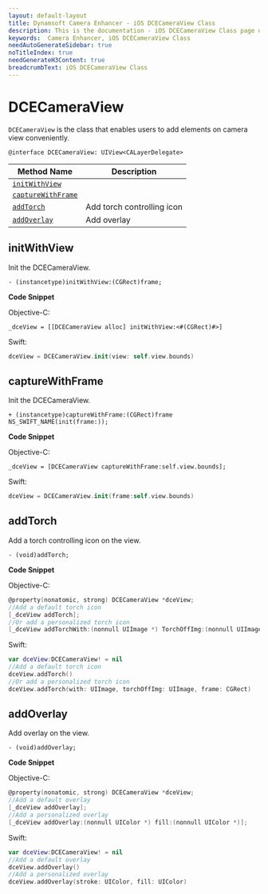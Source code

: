 ```yaml
---
layout: default-layout
title: Dynamsoft Camera Enhancer - iOS DCECameraView Class
description: This is the documentation - iOS DCECameraView Class page of Dynamsoft Camera Enhancer.
keywords:  Camera Enhancer, iOS DCECameraView Class
needAutoGenerateSidebar: true
noTitleIndex: true
needGenerateH3Content: true
breadcrumbText: iOS DCECameraView Class
---
```


# DCECameraView

`DCECameraView` is the class that enables users to add elements on camera view conveniently.

```objc
@interface DCECameraView: UIView<CALayerDelegate>
```

| Method Name | Description |
| ----------- | ----------- |
| [`initWithView`](#initwithview) |  |
| [`captureWithFrame`](#capturewithframe) |  |
| [`addTorch`](#addtorch) | Add torch controlling icon |
| [`addOverlay`](#addoverlay) | Add overlay |

## initWithView

Init the DCECameraView.

```objc
- (instancetype)initWithView:(CGRect)frame;
```

**Code Snippet**

Objective-C:

```objc
_dceView = [[DCECameraView alloc] initWithView:<#(CGRect)#>]
```

Swift:

```swift
dceView = DCECameraView.init(view: self.view.bounds)
```

## captureWithFrame

Init the DCECameraView.

```objc
+ (instancetype)captureWithFrame:(CGRect)frame NS_SWIFT_NAME(init(frame:));
```

**Code Snippet**

Objective-C:

```objc
_dceView = [DCECameraView captureWithFrame:self.view.bounds];
```

Swift:

```swift
dceView = DCECameraView.init(frame:self.view.bounds)
```

## addTorch

Add a torch controlling icon on the view.

```objc
- (void)addTorch;
```

**Code Snippet**

Objective-C:

```objectivec
@property(nonatomic, strong) DCECameraView *dceView;
//Add a default torch icon
[_dceView addTorch];
//Or add a personalized torch icon
[_dceView addTorchWith:(nonnull UIImage *) TorchOffImg:(nonnull UIImage *) frame:(CGRect)];
```

Swift:

```swift
var dceView:DCECameraView! = nil
//Add a default torch icon
dceView.addTorch()
//Or add a personalized torch icon
dceView.addTorch(with: UIImage, torchOffImg: UIImage, frame: CGRect)
```

## addOverlay

Add overlay on the view.

```objc
- (void)addOverlay;
```

**Code Snippet**

Objective-C:

```objectivec
@property(nonatomic, strong) DCECameraView *dceView;
//Add a default overlay
[_dceView addOverlay];
//Add a personalized overlay
[_dceView addOverlay:(nonnull UIColor *) fill:(nonnull UIColor *)];
```

Swift:

```swift
var dceView:DCECameraView! = nil
//Add a default overlay
dceView.addOverlay()
//Add a personalized overlay
dceView.addOverlay(stroke: UIColor, fill: UIColor)
```
